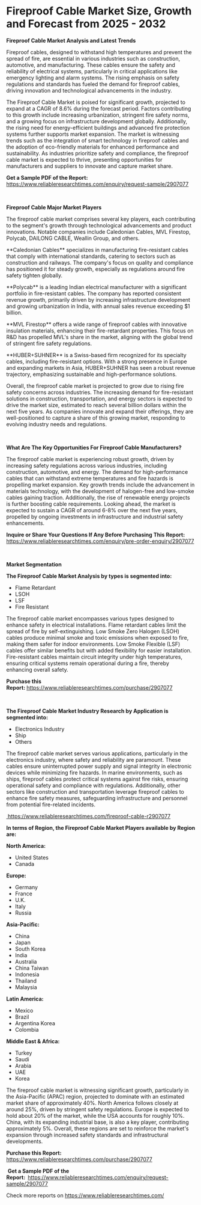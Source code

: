 <p><h1>Fireproof Cable Market Size, Growth and Forecast from 2025 - 2032</h1></p><p><strong>Fireproof Cable Market Analysis and Latest Trends</strong></p>
<p><p>Fireproof cables, designed to withstand high temperatures and prevent the spread of fire, are essential in various industries such as construction, automotive, and manufacturing. These cables ensure the safety and reliability of electrical systems, particularly in critical applications like emergency lighting and alarm systems. The rising emphasis on safety regulations and standards has fueled the demand for fireproof cables, driving innovation and technological advancements in the industry.</p><p>The Fireproof Cable Market is poised for significant growth, projected to expand at a CAGR of 8.6% during the forecast period. Factors contributing to this growth include increasing urbanization, stringent fire safety norms, and a growing focus on infrastructure development globally. Additionally, the rising need for energy-efficient buildings and advanced fire protection systems further supports market expansion. The market is witnessing trends such as the integration of smart technology in fireproof cables and the adoption of eco-friendly materials for enhanced performance and sustainability. As industries prioritize safety and compliance, the fireproof cable market is expected to thrive, presenting opportunities for manufacturers and suppliers to innovate and capture market share.</p></p>
<p><strong>Get a Sample PDF of the Report:&nbsp;</strong> <a href="https://www.reliableresearchtimes.com/enquiry/request-sample/2907077?utm_campaign=3087&utm_medium=2&utm_source=Github&utm_content=ia&utm_term=12032025&utm_id=fireproof-cable">https://www.reliableresearchtimes.com/enquiry/request-sample/2907077</a></p>
<p>&nbsp;</p>
<p><strong>Fireproof Cable Major Market Players</strong></p>
<p><p>The fireproof cable market comprises several key players, each contributing to the segment's growth through technological advancements and product innovations. Notable companies include Caledonian Cables, MVL Firestop, Polycab, DAILONG CABLE, Weallin Group, and others.</p><p>**Caledonian Cables** specializes in manufacturing fire-resistant cables that comply with international standards, catering to sectors such as construction and railways. The company's focus on quality and compliance has positioned it for steady growth, especially as regulations around fire safety tighten globally.</p><p>**Polycab** is a leading Indian electrical manufacturer with a significant portfolio in fire-resistant cables. The company has reported consistent revenue growth, primarily driven by increasing infrastructure development and growing urbanization in India, with annual sales revenue exceeding $1 billion.</p><p>**MVL Firestop** offers a wide range of fireproof cables with innovative insulation materials, enhancing their fire-retardant properties. This focus on R&D has propelled MVL's share in the market, aligning with the global trend of stringent fire safety regulations.</p><p>**HUBER+SUHNER** is a Swiss-based firm recognized for its specialty cables, including fire-resistant options. With a strong presence in Europe and expanding markets in Asia, HUBER+SUHNER has seen a robust revenue trajectory, emphasizing sustainable and high-performance solutions.</p><p>Overall, the fireproof cable market is projected to grow due to rising fire safety concerns across industries. The increasing demand for fire-resistant solutions in construction, transportation, and energy sectors is expected to drive the market size, estimated to reach several billion dollars within the next five years. As companies innovate and expand their offerings, they are well-positioned to capture a share of this growing market, responding to evolving industry needs and regulations.</p></p>
<p>&nbsp;</p>
<p><strong>What Are The Key Opportunities For Fireproof Cable Manufacturers?</strong></p>
<p><p>The fireproof cable market is experiencing robust growth, driven by increasing safety regulations across various industries, including construction, automotive, and energy. The demand for high-performance cables that can withstand extreme temperatures and fire hazards is propelling market expansion. Key growth trends include the advancement in materials technology, with the development of halogen-free and low-smoke cables gaining traction. Additionally, the rise of renewable energy projects is further boosting cable requirements. Looking ahead, the market is expected to sustain a CAGR of around 6-8% over the next five years, propelled by ongoing investments in infrastructure and industrial safety enhancements.</p></p>
<p><strong>Inquire or Share Your Questions If Any Before Purchasing This Report:</strong> <a href="https://www.reliableresearchtimes.com/enquiry/pre-order-enquiry/2907077?utm_campaign=3087&utm_medium=2&utm_source=Github&utm_content=ia&utm_term=12032025&utm_id=fireproof-cable">https://www.reliableresearchtimes.com/enquiry/pre-order-enquiry/2907077</a></p>
<p>&nbsp;</p>
<p><strong>Market Segmentation</strong></p>
<p><strong>The Fireproof Cable Market Analysis by types is segmented into:</strong></p>
<p><ul><li>Flame Retardant</li><li>LSOH</li><li>LSF</li><li>Fire Resistant</li></ul></p>
<p><p>The fireproof cable market encompasses various types designed to enhance safety in electrical installations. Flame retardant cables limit the spread of fire by self-extinguishing. Low Smoke Zero Halogen (LSOH) cables produce minimal smoke and toxic emissions when exposed to fire, making them safer for indoor environments. Low Smoke Flexible (LSF) cables offer similar benefits but with added flexibility for easier installation. Fire-resistant cables maintain circuit integrity under high temperatures, ensuring critical systems remain operational during a fire, thereby enhancing overall safety.</p></p>
<p><strong>Purchase this Report:&nbsp;</strong><a href="https://www.reliableresearchtimes.com/purchase/2907077?utm_campaign=3087&utm_medium=2&utm_source=Github&utm_content=ia&utm_term=12032025&utm_id=fireproof-cable">https://www.reliableresearchtimes.com/purchase/2907077</a></p>
<p>&nbsp;</p>
<p><strong>The Fireproof Cable Market Industry Research by Application is segmented into:</strong></p>
<p><ul><li>Electronics Industry</li><li>Ship</li><li>Others</li></ul></p>
<p><p>The fireproof cable market serves various applications, particularly in the electronics industry, where safety and reliability are paramount. These cables ensure uninterrupted power supply and signal integrity in electronic devices while minimizing fire hazards. In marine environments, such as ships, fireproof cables protect critical systems against fire risks, ensuring operational safety and compliance with regulations. Additionally, other sectors like construction and transportation leverage fireproof cables to enhance fire safety measures, safeguarding infrastructure and personnel from potential fire-related incidents.</p></p>
<p><a href="https://www.reliableresearchtimes.com/fireproof-cable-r2907077?utm_campaign=3087&utm_medium=2&utm_source=Github&utm_content=ia&utm_term=12032025&utm_id=fireproof-cable">&nbsp;https://www.reliableresearchtimes.com/fireproof-cable-r2907077</a></p>
<p><strong>In terms of Region, the Fireproof Cable Market Players available by Region are:</strong></p>
<p>
    <p> <strong> North America: </strong>
        <ul>
            <li>United States</li>
            <li>Canada</li>
        </ul>
        </p> 
    <p> <strong> Europe: </strong>
        <ul>
            <li>Germany</li>
            <li>France</li>
            <li>U.K.</li>
            <li>Italy</li>
            <li>Russia</li>
        </ul>
        </p> 
    <p> <strong> Asia-Pacific: </strong>
        <ul>
            <li>China</li>
            <li>Japan</li>
            <li>South Korea</li>
            <li>India</li>
            <li>Australia</li>
            <li>China Taiwan</li>
            <li>Indonesia</li>
            <li>Thailand</li>
            <li>Malaysia</li>
        </ul>
        </p> 
    <p> <strong> Latin America: </strong>
        <ul>
            <li>Mexico</li>
            <li>Brazil</li>
            <li>Argentina Korea</li>
            <li>Colombia</li>
        </ul>
        </p> 
    <p> <strong> Middle East & Africa: </strong>
        <ul>
            <li>Turkey</li>
            <li>Saudi</li>
            <li>Arabia</li>
            <li>UAE</li>
            <li>Korea</li>
        </ul>
    </p>
    </p>
<p><p>The fireproof cable market is witnessing significant growth, particularly in the Asia-Pacific (APAC) region, projected to dominate with an estimated market share of approximately 40%. North America follows closely at around 25%, driven by stringent safety regulations. Europe is expected to hold about 20% of the market, while the USA accounts for roughly 10%. China, with its expanding industrial base, is also a key player, contributing approximately 5%. Overall, these regions are set to reinforce the market's expansion through increased safety standards and infrastructural developments.</p></p>
<p><strong>Purchase this Report: </strong><a href="https://www.reliableresearchtimes.com/purchase/2907077?utm_campaign=3087&utm_medium=2&utm_source=Github&utm_content=ia&utm_term=12032025&utm_id=fireproof-cable">https://www.reliableresearchtimes.com/purchase/2907077</a></p>
<p>&nbsp;<strong>Get a Sample PDF of the Report:&nbsp;&nbsp;</strong><a href="https://www.reliableresearchtimes.com/enquiry/request-sample/2907077?utm_campaign=3087&utm_medium=2&utm_source=Github&utm_content=ia&utm_term=12032025&utm_id=fireproof-cable">https://www.reliableresearchtimes.com/enquiry/request-sample/2907077</a></p>
<p><strong></strong></p>
<p>Check more reports on <a href="https://www.reliableresearchtimes.com/?utm_campaign=3087&utm_medium=2&utm_source=Github&utm_content=ia&utm_term=12032025&utm_id=fireproof-cable">https://www.reliableresearchtimes.com/</a></p>